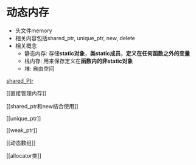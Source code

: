 # 动态内存

- 头文件memory
- 相关内容包括shared_ptr, unique_ptr, new, delete
- 相关概念
  - 静态内存: 存储**static对象**，**类static成员**，**定义在任何函数之外的变量**
  - 栈内存: 用来保存定义在**函数内的非static对象**
  - 堆: 自由空间

[shared_Ptr](c++-shared-ptr.md)

[[直接管理内存]]

[[shared_ptr和new结合使用]]

[[unique_ptr]]

[[weak_ptr]]

[[动态数组]]

[[allocator类]]
